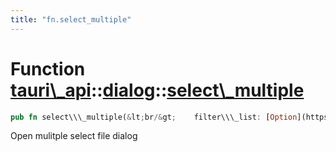 ```yaml
---
title: "fn.select_multiple"
---
```


Function [tauri\\\_api](/docs/api/rust/tauri\_api/../index.html)::[dialog](/docs/api/rust/tauri\_api/index.html)::[select\\\_multiple](/docs/api/rust/tauri\_api/)
==================================================================================================================================================================

```rust
pub fn select\\\_multiple(&lt;br/&gt;    filter\\\_list: [Option](https://doc.rust-lang.org/nightly/core/option/enum.Option.html "enum core::option::Option")&lt;[String](https://doc.rust-lang.org/nightly/alloc/string/struct.String.html "struct alloc::string::String")\&gt;, &lt;br/&gt;    default\\\_path: [Option](https://doc.rust-lang.org/nightly/core/option/enum.Option.html "enum core::option::Option")&lt;[String](https://doc.rust-lang.org/nightly/alloc/string/struct.String.html "struct alloc::string::String")\&gt;&lt;br/&gt;) -&gt; [Result](/docs/api/rust/tauri\_api/../../tauri\_api/type.Result.html "type tauri\_api::Result")&lt;[Response](/docs/api/rust/tauri\_api/../../tauri\_api/dialog/enum.Response.html "enum tauri\_api::dialog::Response")\&gt;
```

Open mulitple select file dialog
      